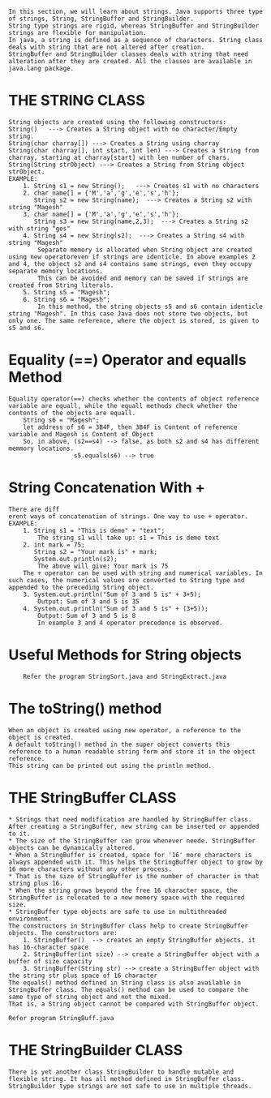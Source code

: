     In this section, we will learn about strings. Java supports three type of strings, String, StringBuffer and StringBuilder.
    String type strings are rigid, whereas StringBuffer and StringBuilder strings are flexible for manipulation.
    In java, a string is defined as a sequence of characters. String class deals with string that are not altered after creation.
    StringBuffer and StringBuilder classes deals with string that need alteration after they are created. All the classes are available in java.lang package.
    
# THE STRING CLASS
    String objects are created using the following constructors:
    String()   ---> Creates a String object with no character/Empty string.
    String(char charray[]) ---> Creates a String using charray
    String(char charray[], int start, int len) ---> Creates a String from charray, starting at charray[start] with len number of chars.
    String(String strObject) ---> Creates a String from String object strObject.
    EXAMPLE:
        1. String s1 = new String();   ---> Creates s1 with no characters
        2. char name[] = {'M','a','g','e','s','h'};
           String s2 = new String(name);  ---> Creates a String s2 with string "Magesh"
        3. char name[] = {'M','a','g','e','s','h'};
           String s3 = new String(name,2,3);  ---> Creates a String s2 with string "ges"
        4. String s4 = new String(s2);  ---> Creates a String s4 with string "Magesh"
            Separate memory is allocated when String object are created using new operatoreven if strings are identicle. In above examples 2 and 4, the object s2 and s4 contains same strings, even they occupy separate memory locations.
            This can be avoided and memory can be saved if strings are created from String literals. 
        5. String s5 = "Magesh";
        6. String s6 = "Magesh";
            In this method, the string objects s5 and s6 contain identicle string "Magesh". In this case Java does not store two objects, but only one. The same reference, where the object is stored, is given to s5 and s6.

# Equality (==) Operator and equalls Method
    Equality operator(==) checks whether the contents of object reference variable are equall, while the equall methods check whether the contents of the objects are equall.  
        String s6 = "Magesh";
        let address of s6 = 3B4F, then 3B4F is Content of reference variable and Magesh is Content of Object
        So, in above, (s2==s4) --> false, as both s2 and s4 has different memmory locations.
                      s5.equals(s6) --> true
        
# String Concatenation With +
    There are diff
    erent ways of concatenation of strings. One way to use + operator. EXAMPLE:
        1. String s1 = "This is demo" + "text";
            The string s1 will take up: s1 = This is demo text
        2. int mark = 75;
           String s2 = "Your mark is" + mark;
           System.out.println(s2);
            The above will give: Your mark is 75
        The + operator can be used with string and numerical variables. In such cases, the numerical values are converted to String type and appended to the preceding String object. 
        3. System.out.println("Sum of 3 and 5 is" + 3+5);
            Output: Sum of 3 and 5 is 35
        4. System.out.println("Sum of 3 and 5 is" + (3+5));
            Output: Sum of 3 and 5 is 8
            In example 3 and 4 operator precedence is observed.
            
# Useful Methods for String objects
        Refer the program StringSort.java and StringExtract.java
        
# The toString() method
    When an object is created using new operator, a reference to the object is created.
    A default toString() method in the super object converts this reference to a human readable string form and store it in the object reference.
    This string can be printed out using the println method.
            
# THE StringBuffer CLASS
    * Strings that need modification are handled by StringBuffer class. After creating a StringBuffer, new string can be inserted or appended to it.
    * The size of the StringBuffer can grow whenever neede. StringBuffer objects can be dynamically altered.
    * When a StringBuffer is created, space for '16' more characters is always appended with it. This helps the StringBuffer object to grow by 16 more characters without any other process.
    * That is the size of StringBuffer is the number of character in that string plus 16. 
    * When the string grows beyond the free 16 character space, the StringBuffer is relocated to a new memory space with the required size.
    * StringBuffer type objects are safe to use in multithreaded environment.
    The constructors in StringBuffer class help to create StringBuffer objects. The constructors are:
        1. StringBuffer()  --> creates an empty StringBuffer objects, it has 16-character space
        2. StringBuffer(int size) --> create a StringBuffer object with a buffer of size capacity
        3. StringBuffer(String str) --> create a StringBuffer object with the string str plus space of 16 character
    The equals() method defined in String class is also available in StringBuffer class. The equals() method can be used to compare the same type of string object and not the mixed.
    That is, a String object cannot be compared with StringBuffer object.
    
    Refer program StringBuff.java
    
# THE StringBuilder CLASS
    There is yet another class StringBuilder to handle mutable and flexible string. It has all method defined in StringBuffer class.
    StringBuilder type strings are not safe to use in multiple threads.
